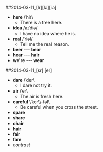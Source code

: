 
##2014-03-11_[Ir][Iə][iə]
  - **here** \ˈhir\
  	- There is a tree here.
  - **idea** /aɪˈdiə/
  	- I have no idea where he is.
  - **real** /ˈriəl/
  	- Tell me the real reason.
  - **beer** --- **bear**
  - **hear** --- **hair**
  - **we're** --- **wear**

##2014-03-11_[ɛr] [er] 
  - **dare** \ˈder\
  	- I dare not try it. 
  - **air** \ˈer\
  	- The air is fresh here.
  - **careful** \ˈker\\\\-fəl\
  	- Be careful when you cross the street.
  - **spare**
  - **share**
  - **chair**
  - **hair**
  - **fair**
  - **fare**
  - *contrast*

  

